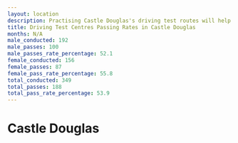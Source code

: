 ```yaml
---
layout: location
description: Practising Castle Douglas's driving test routes will help you become more confident in your gear-changing abilities.
title: Driving Test Centres Passing Rates in Castle Douglas
months: N/A
male_conducted: 192
male_passes: 100
male_passes_rate_percentage: 52.1
female_conducted: 156
female_passes: 87
female_pass_rate_percentage: 55.8
total_conducted: 349
total_passes: 188
total_pass_rate_percentage: 53.9
---
```


# Castle Douglas
